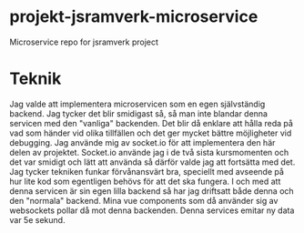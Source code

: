 # projekt-jsramverk-microservice
Microservice repo for jsramverk project

# Teknik
Jag valde att implementera microservicen som en egen självständig backend. Jag tycker det blir smidigast så, så man inte blandar denna servicen med den "vanliga" backenden. Det blir då enklare att hålla reda på vad som händer vid olika tillfällen och det ger mycket bättre möjligheter vid debugging. Jag använde mig av socket.io för att implementera den här delen av projektet. Socket.io använde jag i de två sista kursmomenten och det var smidigt och lätt att använda så därför valde jag att fortsätta med det. Jag tycker tekniken funkar förvånansvärt bra, speciellt med avseende på hur lite kod som egentligen behövs för att det ska fungera. I och med att denna servicen är sin egen lilla backend så har jag driftsatt både denna och den "normala" backend. Mina vue components som då använder sig av websockets pollar då mot denna backenden. Denna services emitar ny data var 5e sekund.

